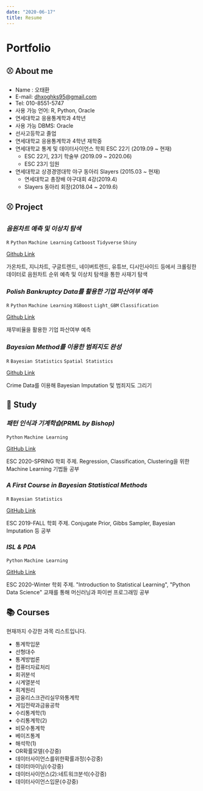 ```yaml
---
date: "2020-06-17"
title: Resume
---
```


Portfolio
=============

:baseball: About me
-------------
* Name : 오태환
* E-mail: dhxoghks95@gmail.com
* Tel: 010-8551-5747
* 사용 가능 언어: R, Python, Oracle
* 연세대학교 응용통계학과 4학년
* 사용 가능 DBMS: Oracle
* 선사고등학교 졸업
* 연세대학교 응용통계학과 4학년 재학중
* 연세대학교 통계 및 데이터사이언스 학회 ESC 22기 (2019.09 ~ 현재)
  * ESC 22기, 23기 학술부 (2019.09 ~ 2020.06)
  * ESC 23기 임원
* 연세대학교 상경경영대학 야구 동아리 Slayers (2015.03 ~ 현재)
  * 연세대학교 총장배 야구대회 4강(2019.4)
  * Slayers 동아리 회장(2018.04 ~ 2019.6)




:baseball: Project
-------------

### _음원차트 예측 및 이상치 탐색_
`R` `Python` `Machine Learning` `Catboost` `Tidyverse` `Shiny`

[Github Link](https://github.com/YooGunWook/1nurse4stat) <br>

가온차트, 지니차트, 구글트렌드, 네이버트렌드, 유튜브, 디시인사이드 등에서 크롤링한 데이터로 음원차트 순위 예측 및 이상치 탐색을 통한 사재기 탐색

### _Polish Bankruptcy Data를 활용한 기업 파산여부 예측_
`R` `Python` `Machine Learning` `XGBoost` `Light_GBM` `Classification`

[Github Link](https://github.com/dhxoghks95/ESC20SPRING_team4) <br>

재무비율을 활용한 기업 파산여부 예측

### _Bayesian Method를 이용한 범죄지도 완성_
`R` `Bayesian Statistics` `Spatial Statistics`

[Github Link](https://github.com/YonseiESC/ESC-19FALL/tree/master/group6) <br>

Crime Data를 이용해 Bayesian Imputation 및 범죄지도 그리기


📝 Study 
-------------

### _패턴 인식과 기계학습(PRML by Bishop)_
`Python` `Machine Learning`

[GitHub Link](https://github.com/YonseiESC/ESC-20SPRING) <br>

ESC 2020-SPRING 학회 주제. Regression, Classification, Clustering을 위한 Machine Learning 기법들 공부

### _A First Course in Bayesian Statistical Methods_
`R` `Bayesian Statistics`

[GitHub Link](https://github.com/YonseiESC/ESC-19FALL) <br>

ESC 2019-FALL 학회 주제. Conjugate Prior, Gibbs Sampler, Bayesian Imputation 등 공부

### _ISL & PDA_
`Python` `Machine Learning`

[GitHub Link](https://github.com/YonseiESC/ESC-20WINTER) <br>

ESC 2020-Winter 학회 주제. "Introduction to Statistical Learning", "Python Data Science" 교재를 통해 머신러닝과 파이썬 프로그래밍 공부

📚 Courses
-------------
현재까지 수강한 과목 리스트입니다. 

- 통계학입문
- 선형대수
- 통계방법론
- 컴퓨터자료처리
- 회귀분석
- 시계열분석
- 회계원리
- 금융리스크관리실무와통계학
- 게임전략과금융공학
- 수리통계학(1)
- 수리통계학(2)
- 비모수통계학
- 베이즈통계
- 해석학(1)
- OR확률모델(수강중)
- 데이터사이언스를위한확률과정(수강중)
- 데이터마이닝(수강중)
- 데이터사이언스(2):네트워크분석(수강중)
- 데이터사이언스입문(수강중)


